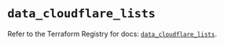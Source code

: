# `data_cloudflare_lists`

Refer to the Terraform Registry for docs: [`data_cloudflare_lists`](https://registry.terraform.io/providers/cloudflare/cloudflare/5.2.0/docs/data-sources/lists).
